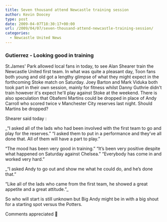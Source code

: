 ```yaml
---
title: Seven thousand attend Newcastle training session
author: Kevin Doocey
type: post
date: 2009-04-07T18:30:17+00:00
url: /2009/04/07/seven-thousand-attend-newcastle-training-session/
categories:
  - Newcastle United News
---
```


### Gutierrez - Looking good in training

St.James' Park allowed local fans in today, to see Alan Shearer train the Newcastle United first team. In what was quite a pleasant day, Toon fans both young and old got a lengthy glimpse of what they might expect in the forthcoming Stoke match on Saturday. Joey Barton and Mark Viduka both took part in their own session, mainly for fitness whilst Danny Guthrie didn't train however it's expect he'll play against Stoke at the weekend. There is also speculation that Obafemi Martins could be dropped in place of Andy Carroll who scored twice v Manchester City reserves last night. Should Martins be dropped?

Shearer said today :

_“I asked all of the lads who had been involved with the first team to go and play for the reserves.” “I asked them to put in a performance and they’ve all done that. All of them will have a part to play.”

“The mood has been very good in training.” “It’s been very positive despite what happened on Saturday against Chelsea.” “Everybody has come in and worked very hard.”

 _“I asked Andy to go out and show me what he could do, and he’s done that.”

“Like all of the lads who came from the first team, he showed a great appetite and a great attitude.”_

So who will start is still unknown but Big Andy might be in with a big shout for a starting spot versus the Potters.

Comments appreciated 🙂
